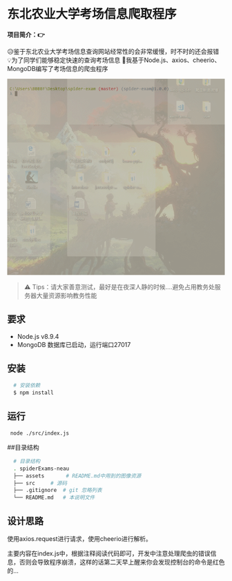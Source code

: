 # 东北农业大学考场信息爬取程序

**项目简介：&#x1F449;**


&#x1F625;鉴于东北农业大学考场信息查询网站经常性的会非常缓慢，时不时的还会报错
&#x1F4A1;为了同学们能够稳定快速的查询考场信息
&#x1F4AA;我基于Node.js、axios、cheerio、MongoDB编写了考场信息的爬虫程序

![预览](assets/spider-cmd.gif)

> &#x26A0; Tips：请大家善意测试，最好是在夜深人静的时候....避免占用教务处服务器大量资源影响教务性能


## 要求

  + Node.js v8.9.4
  + MongoDB 数据库已启动，运行端口27017

## 安装

```bash
  # 安装依赖
  $ npm install
```

## 运行

```bash
 node ./src/index.js
```

##目录结构

```bash
  # 目录结构
  . spiderExams-neau
  ├── assets       # README.md中用到的图像资源
  ├── src     # 源码
  ├── .gitignore  # git 忽略列表
  └── README.md   # 本说明文件
```

## 设计思路

使用axios.request进行请求，使用cheerio进行解析。

主要内容在index.js中，根据注释阅读代码即可，开发中注意处理爬虫的错误信息，否则会导致程序崩溃，这样的话第二天早上醒来你会发现控制台的命令是红色的...




